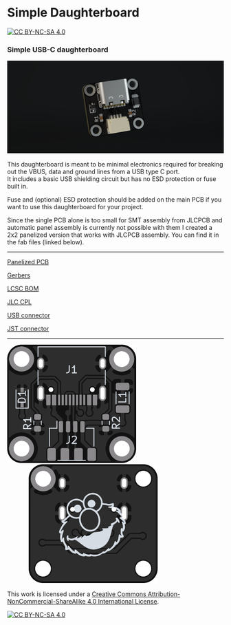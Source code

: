 # Simple Daughterboard

[![CC BY-NC-SA 4.0][cc-by-nc-sa-shield]][cc-by-nc-sa]

### Simple USB-C daughterboard

<img src="render.png" alt="drawing" width="800"/>

This daughterboard is meant to be  minimal electronics required for breaking out the VBUS, data and ground lines from a USB type C port.  
It includes a basic USB shielding circuit but has no ESD protection or fuse built in.

Fuse and (optional) ESD protection should be added on the main PCB if you want to use this daughterboard for your project.

Since the single PCB alone is too small for SMT assembly from JLCPCB and automatic panel assembly is currently not possible with them I created a 2x2 panelized version that works with JLCPCB assembly. You can find it in the fab files (linked below).

---

[Panelized PCB](fab/sDB_panel.kicad_pcb)

[Gerbers](fab/gerbers.zip)

[LCSC BOM](fab/bom.csv)

[JLC CPL](fab/pos.csv)

[USB connector](https://lcsc.com/product-detail/USB-Type-C_Korean-Hroparts-Elec-TYPE-C-31-M-12_C165948.html)

[JST connector](https://www.digikey.com/product-detail/en/jst-sales-america-inc/SM04B-SRSS-TB-LF-SN/455-1804-1-ND/926875)

---

<img src="pcb_front.png" alt="drawing" width="300"/> <img src="pcb_back.png" alt="drawing" width="300" style="margin-left: 50px;">

This work is licensed under a
[Creative Commons Attribution-NonCommercial-ShareAlike 4.0 International License][cc-by-nc-sa].

[![CC BY-NC-SA 4.0][cc-by-nc-sa-image]][cc-by-nc-sa]

[cc-by-nc-sa]: http://creativecommons.org/licenses/by-nc-sa/4.0/
[cc-by-nc-sa-image]: https://licensebuttons.net/l/by-nc-sa/4.0/88x31.png
[cc-by-nc-sa-shield]: https://img.shields.io/badge/License-CC%20BY--NC--SA%204.0-lightgrey.svg
